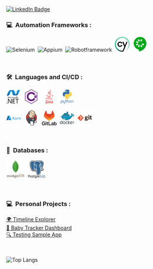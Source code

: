 <a href="https://www.linkedin.com/in/diegomartinezgilabert"><img src="https://img.shields.io/badge/LinkedIn-blue?style=for-the-badge&logo=linkedin&logoColor=white" alt="LinkedIn Badge"></a>

### 💻 &nbsp;Automation Frameworks :
<p>
<img src="https://www.svgrepo.com/show/354321/selenium.svg" title="Selenium" alt="Selenium" width="40" height="40"/>&nbsp;
<img src="https://www.svgrepo.com/show/353413/appium.svg" title="Appium" alt="Appium" width="40" height="40"/>&nbsp;
<img src="https://www.svgrepo.com/show/374049/robotframework.svg" title="Robotframework" alt="Robotframework" width="40" height="40"/>&nbsp;
<img src="https://github.com/devicons/devicon/blob/master/icons/cypressio/cypressio-original.svg" title="Cypress" alt="Cypress" width="40" height="40"/>&nbsp;
<img src="https://github.com/devicons/devicon/blob/master/icons/cucumber/cucumber-plain.svg" title="Cucumber" alt="Cucumber" width="40" height="40"/>&nbsp;  
</p>
 <br />

### 🛠 &nbsp;Languages and CI/CD :
<p>
<img src="https://github.com/devicons/devicon/blob/master/icons/dot-net/dot-net-original-wordmark.svg" title="Dot-net" alt="Dot-net" width="40" height="40"/>&nbsp;
<img src="https://github.com/devicons/devicon/blob/master/icons/csharp/csharp-line.svg" title="Csharp" alt="Csharp" width="40" height="40"/>&nbsp;  
<img src="https://github.com/devicons/devicon/blob/master/icons/java/java-plain-wordmark.svg" title="JAVA" alt="JAVA" width="40" height="40"/>&nbsp; 
<img src="https://github.com/devicons/devicon/blob/master/icons/python/python-original-wordmark.svg" title="Python" alt="Python" width="40" height="40"/>&nbsp; 

  
<img src="https://github.com/devicons/devicon/blob/master/icons/azure/azure-original-wordmark.svg" title="Azure" alt="Azure" width="40" height="40"/>&nbsp;
<img src="https://github.com/devicons/devicon/blob/master/icons/jenkins/jenkins-original.svg" title="Jenkins" alt="Jenkins" width="40" height="40"/>&nbsp;
<img src="https://github.com/devicons/devicon/blob/master/icons/gitlab/gitlab-original-wordmark.svg" title="GitLab" alt="GitLab" width="40" height="40"/>&nbsp;
<img src="https://github.com/devicons/devicon/blob/master/icons/docker/docker-original-wordmark.svg" title="Docker" alt="Docker" width="40" height="40"/>&nbsp;
<img src="https://github.com/devicons/devicon/blob/master/icons/git/git-original-wordmark.svg" title="Git" alt="Git" width="40" height="40"/>&nbsp;
</p>
<br />

### 📮 &nbsp;Databases :
<p>
<img src="https://github.com/devicons/devicon/blob/master/icons/mongodb/mongodb-original-wordmark.svg" title="MongoDB" alt="MongoDB" width="50" height="50"/>&nbsp;
<img src="https://github.com/devicons/devicon/blob/master/icons/postgresql/postgresql-original-wordmark.svg" title="PostgreSQL" alt="PostgreSQL" width="50" height="50"/>&nbsp;
</p>
<br />

### 💻 &nbsp;Personal Projects :
<p>
<a href="https://github.com/mg-diego/timeline-explorer">🌍 Timeline Explorer</a><br />
<a href="https://github.com/mg-diego/baby-tracker">👶 Baby Tracker Dashboard</a><br />
<a href="https://github.com/mg-diego/testing-sample-app">🔍 Testing Sample App</a><br />
</p>
<br />

![Top Langs](https://github-readme-stats.vercel.app/api/top-langs/?username=mg-diego&layout=compact)
